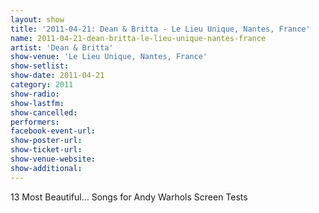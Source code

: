 ```yaml
---
layout: show
title: '2011-04-21: Dean & Britta - Le Lieu Unique, Nantes, France'
name: 2011-04-21-dean-britta-le-lieu-unique-nantes-france
artist: 'Dean & Britta'
show-venue: 'Le Lieu Unique, Nantes, France'
show-setlist: 
show-date: 2011-04-21
category: 2011
show-radio: 
show-lastfm: 
show-cancelled: 
performers: 
facebook-event-url: 
show-poster-url: 
show-ticket-url: 
show-venue-website: 
show-additional: 
---
```


13 Most Beautiful... Songs for Andy Warhols Screen Tests
